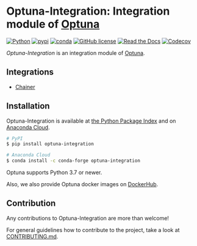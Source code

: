 # Optuna-Integration: Integration module of [Optuna](https://github.com/optuna/optuna)

[![Python](https://img.shields.io/badge/python-3.7%20%7C%203.8%20%7C%203.9%20%7C%203.10%20%7C%203.11-blue)](https://www.python.org)
[![pypi](https://img.shields.io/pypi/v/optuna.svg)](https://pypi.python.org/pypi/optuna-integration)
[![conda](https://img.shields.io/conda/vn/conda-forge/optuna.svg)](https://anaconda.org/conda-forge/optuna-integration)
[![GitHub license](https://img.shields.io/badge/license-MIT-blue.svg)](https://github.com/optuna/optuna-integration)
[![Read the Docs](https://readthedocs.org/projects/optuna/badge/?version=stable)](https://optuna.readthedocs.io/en/stable/)
[![Codecov](https://codecov.io/gh/optuna/optuna-integration/branch/master/graph/badge.svg)](https://codecov.io/gh/gen740/optuna-integration/branch/master)

*Optuna-Integration* is an integration module of [Optuna](https://github.com/optuna/optuna).

## Integrations
* [Chainer](https://github.com/optuna/optuna-examples/tree/main/chainer/chainer_integration.py)

## Installation

Optuna-Integration is available at [the Python Package Index](https://pypi.org/project/optuna-integration/) and on [Anaconda Cloud](https://anaconda.org/conda-forge/optuna-integration).

```bash
# PyPI
$ pip install optuna-integration
```

```bash
# Anaconda Cloud
$ conda install -c conda-forge optuna-integration
```

Optuna supports Python 3.7 or newer.

Also, we also provide Optuna docker images on [DockerHub](https://hub.docker.com/r/optuna/optuna).

## Contribution

Any contributions to Optuna-Integration are more than welcome!

For general guidelines how to contribute to the project, take a look at [CONTRIBUTING.md](./CONTRIBUTING.md).
